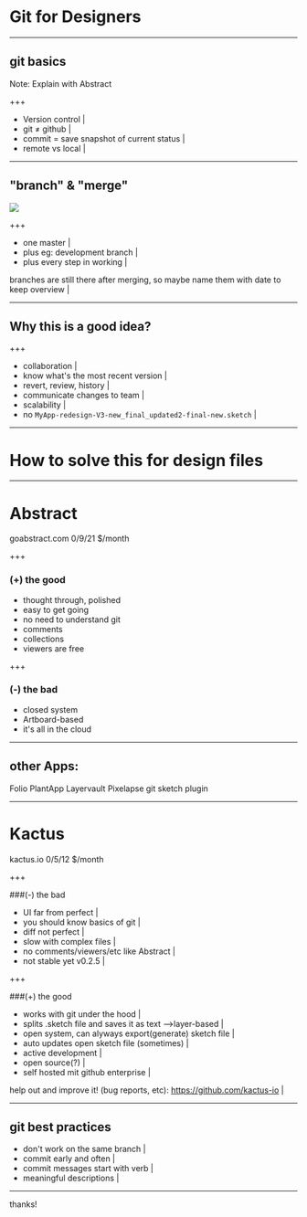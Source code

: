 # Git for Designers

---

## git basics 

Note:
Explain with Abstract

+++

- Version control |
- git ≠ github |
- commit = save snapshot of current status |
- remote vs local |

---

## "branch" & "merge"
![](http://palo-it.com/wp-content/uploads/Feature-Branch.png)

+++

- one master |
- plus eg: development branch |
- plus every step in working |

branches are still there after merging, so maybe name them with date to keep overview |

---

## Why this is a good idea?

+++

- collaboration |
- know what's the most recent version |
- revert, review, history |
- communicate changes to team |
- scalability |
- no `MyApp-redesign-V3-new_final_updated2-final-new.sketch` |

---

# How to solve this for design files

---

# Abstract
goabstract.com 
0/9/21 $/month 

+++

### (+) the good
- thought through, polished 
- easy to get going
- no need to understand git
- comments
- collections
- viewers are free

+++

### (-) the bad
- closed system
- Artboard-based
- it's all in the cloud 

---

## other Apps:
Folio
PlantApp
Layervault
Pixelapse
git sketch plugin

---

# Kactus
kactus.io
0/5/12 $/month

+++

###(-) the bad
- UI far from perfect |
- you should know basics of git |
- diff not perfect |
- slow with complex files |
- no comments/viewers/etc like Abstract |
- not stable yet v0.2.5 |

+++

###(+) the good
- works with git under the hood |
- splits .sketch file and saves it as text -->layer-based |
- open system, can alyways export(generate) sketch file  |
- auto updates open sketch file (sometimes) |
- active development |
- open source(?) |
- self hosted mit github enterprise |

help out and improve it! (bug reports, etc): https://github.com/kactus-io |

---

## git best practices 
- don't work on the same branch |
- commit early and often |
- commit messages start with verb |
- meaningful descriptions |

---

thanks!
